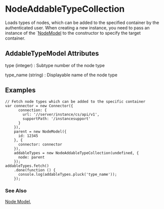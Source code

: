 # NodeAddableTypeCollection

Loads types of nodes, which can be added to the specified container by the
authenticated user.  When creating a new instance, you need to pass an
instance of the `[NodeModel](node.children.md) to the constructor to specify
the target container.

## AddableTypeModel Attributes

type (integer)
: Subtype number of the node type

type_name (string)
: Displayable name of the node type

## Examples

```
// Fetch node types which can be added to the specific container
var connector = new Connector({
      connection: {
        url: '//server/instance/cs/api/v1',
        supportPath: '/instancesupport'
      }
    }),
    parent = new NodeModel({
      id: 12345
    }, {
      connector: connector
    }),
    addableTypes = new NodeAddableTypeCollection(undefined, {
      node: parent
    });
addableTypes.fetch()
    .done(function () {
      console.log(addableTypes.pluck('type_name'));
    });
```

### See Also

[Node Model](node.model.md),
